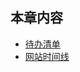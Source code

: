## 本章内容

- [待办清单](https://github.com/ITCharge/AlgoNote/tree/main/docs/others/todo_list.md)
- [网站时间线](https://github.com/ITCharge/AlgoNote/tree/main/docs/others/update_time.md)
